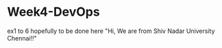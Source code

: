 # Week4-DevOps
ex1 to 6 hopefully to be done here
"Hi, We are from Shiv Nadar University Chennai!!" 
